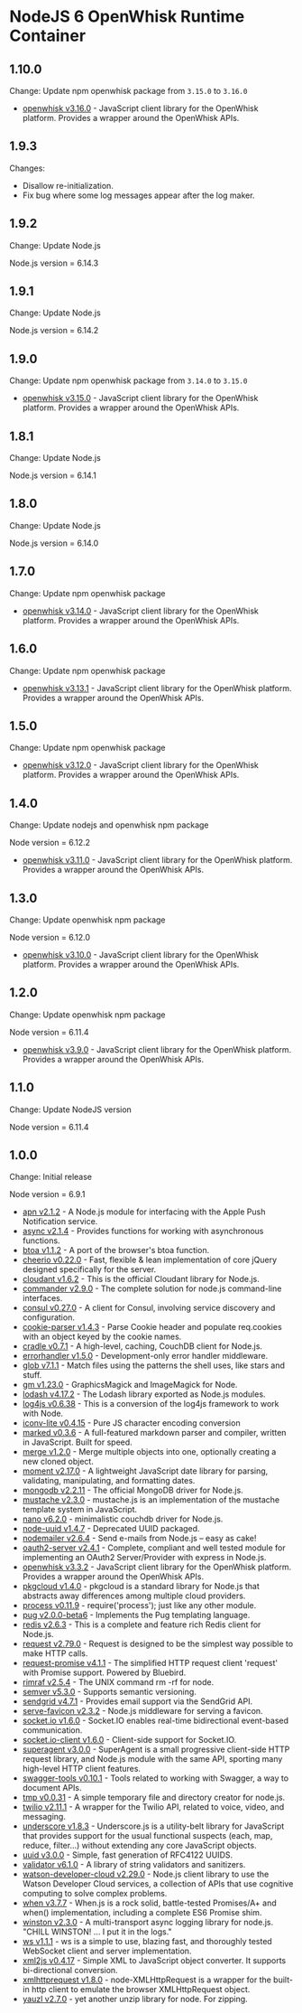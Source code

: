<!--
#
# Licensed to the Apache Software Foundation (ASF) under one or more
# contributor license agreements.  See the NOTICE file distributed with
# this work for additional information regarding copyright ownership.
# The ASF licenses this file to You under the Apache License, Version 2.0
# (the "License"); you may not use this file except in compliance with
# the License.  You may obtain a copy of the License at
#
#     http://www.apache.org/licenses/LICENSE-2.0
#
# Unless required by applicable law or agreed to in writing, software
# distributed under the License is distributed on an "AS IS" BASIS,
# WITHOUT WARRANTIES OR CONDITIONS OF ANY KIND, either express or implied.
# See the License for the specific language governing permissions and
# limitations under the License.
#
-->

# NodeJS 6 OpenWhisk Runtime Container

## 1.10.0
Change: Update npm openwhisk package from `3.15.0` to `3.16.0`

- [openwhisk v3.16.0](https://www.npmjs.com/package/openwhisk) - JavaScript client library for the OpenWhisk platform. Provides a wrapper around the OpenWhisk APIs.

## 1.9.3
Changes:
  - Disallow re-initialization.
  - Fix bug where some log messages appear after the log maker.

## 1.9.2
Change: Update Node.js

Node.js version = 6.14.3

## 1.9.1
Change: Update Node.js

Node.js version = 6.14.2

## 1.9.0
Change: Update npm openwhisk package from `3.14.0` to `3.15.0`

- [openwhisk v3.15.0](https://www.npmjs.com/package/openwhisk) - JavaScript client library for the OpenWhisk platform. Provides a wrapper around the OpenWhisk APIs.

## 1.8.1
Change: Update Node.js

Node.js version = 6.14.1

## 1.8.0
Change: Update Node.js

Node.js version = 6.14.0

## 1.7.0
Change: Update npm openwhisk package

- [openwhisk v3.14.0](https://www.npmjs.com/package/openwhisk) - JavaScript client library for the OpenWhisk platform. Provides a wrapper around the OpenWhisk APIs.

## 1.6.0
Change: Update npm openwhisk package

- [openwhisk v3.13.1](https://www.npmjs.com/package/openwhisk) - JavaScript client library for the OpenWhisk platform. Provides a wrapper around the OpenWhisk APIs.

## 1.5.0
Change: Update npm openwhisk package

- [openwhisk v3.12.0](https://www.npmjs.com/package/openwhisk) - JavaScript client library for the OpenWhisk platform. Provides a wrapper around the OpenWhisk APIs.

## 1.4.0
Change: Update nodejs and openwhisk npm package

Node version = 6.12.2

- [openwhisk v3.11.0](https://www.npmjs.com/package/openwhisk) - JavaScript client library for the OpenWhisk platform. Provides a wrapper around the OpenWhisk APIs.

## 1.3.0
Change: Update openwhisk npm package

Node version = 6.12.0

- [openwhisk v3.10.0](https://www.npmjs.com/package/openwhisk) - JavaScript client library for the OpenWhisk platform. Provides a wrapper around the OpenWhisk APIs.

## 1.2.0
Change: Update openwhisk npm package

Node version = 6.11.4

- [openwhisk v3.9.0](https://www.npmjs.com/package/openwhisk) - JavaScript client library for the OpenWhisk platform. Provides a wrapper around the OpenWhisk APIs.

## 1.1.0
Change: Update NodeJS version

Node version = 6.11.4
## 1.0.0
Change: Initial release

Node version = 6.9.1
- [apn v2.1.2](https://www.npmjs.com/package/apn) - A Node.js module for interfacing with the Apple Push Notification service.
- [async v2.1.4](https://www.npmjs.com/package/async) - Provides functions for working with asynchronous functions.
- [btoa v1.1.2](https://www.npmjs.com/package/btoa) - A port of the browser's btoa function.
- [cheerio v0.22.0](https://www.npmjs.com/package/cheerio) - Fast, flexible & lean implementation of core jQuery designed specifically for the server.
- [cloudant v1.6.2](https://www.npmjs.com/package/cloudant) - This is the official Cloudant library for Node.js.
- [commander v2.9.0](https://www.npmjs.com/package/commander) - The complete solution for node.js command-line interfaces.
- [consul v0.27.0](https://www.npmjs.com/package/consul) - A client for Consul, involving service discovery and configuration.
- [cookie-parser v1.4.3](https://www.npmjs.com/package/cookie-parser) - Parse Cookie header and populate req.cookies with an object keyed by the cookie names.
- [cradle v0.7.1](https://www.npmjs.com/package/cradle) - A high-level, caching, CouchDB client for Node.js.
- [errorhandler v1.5.0](https://www.npmjs.com/package/errorhandler) - Development-only error handler middleware.
- [glob v7.1.1](https://www.npmjs.com/package/glob) - Match files using the patterns the shell uses, like stars and stuff.
- [gm v1.23.0](https://www.npmjs.com/package/gm) - GraphicsMagick and ImageMagick for Node.
- [lodash v4.17.2](https://www.npmjs.com/package/lodash) - The Lodash library exported as Node.js modules.
- [log4js v0.6.38](https://www.npmjs.com/package/log4js) - This is a conversion of the log4js framework to work with Node.
- [iconv-lite v0.4.15](https://www.npmjs.com/package/iconv-lite) - Pure JS character encoding conversion
- [marked v0.3.6](https://www.npmjs.com/package/marked) - A full-featured markdown parser and compiler, written in JavaScript. Built for speed.
- [merge v1.2.0](https://www.npmjs.com/package/merge) - Merge multiple objects into one, optionally creating a new cloned object.
- [moment v2.17.0](https://www.npmjs.com/package/moment) - A lightweight JavaScript date library for parsing, validating, manipulating, and formatting dates.
- [mongodb v2.2.11](https://www.npmjs.com/package/mongodb) - The official MongoDB driver for Node.js.
- [mustache v2.3.0](https://www.npmjs.com/package/mustache) - mustache.js is an implementation of the mustache template system in JavaScript.
- [nano v6.2.0](https://www.npmjs.com/package/nano) - minimalistic couchdb driver for Node.js.
- [node-uuid v1.4.7](https://www.npmjs.com/package/node-uuid) - Deprecated UUID packaged.
- [nodemailer v2.6.4](https://www.npmjs.com/package/nodemailer) - Send e-mails from Node.js – easy as cake!
- [oauth2-server v2.4.1](https://www.npmjs.com/package/oauth2-server) - Complete, compliant and well tested module for implementing an OAuth2 Server/Provider with express in Node.js.
- [openwhisk v3.3.2](https://www.npmjs.com/package/openwhisk) - JavaScript client library for the OpenWhisk platform. Provides a wrapper around the OpenWhisk APIs.
- [pkgcloud v1.4.0](https://www.npmjs.com/package/pkgcloud) - pkgcloud is a standard library for Node.js that abstracts away differences among multiple cloud providers.
- [process v0.11.9](https://www.npmjs.com/package/process) - require('process'); just like any other module.
- [pug v2.0.0-beta6](https://www.npmjs.com/package/pug) - Implements the Pug templating language.
- [redis v2.6.3](https://www.npmjs.com/package/redis) - This is a complete and feature rich Redis client for Node.js.
- [request v2.79.0](https://www.npmjs.com/package/request) - Request is designed to be the simplest way possible to make HTTP calls.
- [request-promise v4.1.1](https://www.npmjs.com/package/request-promise) - The simplified HTTP request client 'request' with Promise support. Powered by Bluebird.
- [rimraf v2.5.4](https://www.npmjs.com/package/rimraf) - The UNIX command rm -rf for node.
- [semver v5.3.0](https://www.npmjs.com/package/semver) - Supports semantic versioning.
- [sendgrid v4.7.1](https://www.npmjs.com/package/sendgrid) - Provides email support via the SendGrid API.
- [serve-favicon v2.3.2](https://www.npmjs.com/package/serve-favicon) - Node.js middleware for serving a favicon.
- [socket.io v1.6.0](https://www.npmjs.com/package/socket.io) - Socket.IO enables real-time bidirectional event-based communication.
- [socket.io-client v1.6.0](https://www.npmjs.com/package/socket.io-client) - Client-side support for Socket.IO.
- [superagent v3.0.0](https://www.npmjs.com/package/superagent) - SuperAgent is a small progressive client-side HTTP request library, and Node.js module with the same API, sporting many high-level HTTP client features.
- [swagger-tools v0.10.1](https://www.npmjs.com/package/swagger-tools) - Tools related to working with Swagger, a way to document APIs.
- [tmp v0.0.31](https://www.npmjs.com/package/tmp) - A simple temporary file and directory creator for node.js.
- [twilio v2.11.1](https://www.npmjs.com/package/twilio) - A wrapper for the Twilio API, related to voice, video, and messaging.
- [underscore v1.8.3](https://www.npmjs.com/package/underscore) - Underscore.js is a utility-belt library for JavaScript that provides support for the usual functional suspects (each, map, reduce, filter...) without extending any core JavaScript objects.
- [uuid v3.0.0](https://www.npmjs.com/package/uuid) - Simple, fast generation of RFC4122 UUIDS.
- [validator v6.1.0](https://www.npmjs.com/package/validator) - A library of string validators and sanitizers.
- [watson-developer-cloud v2.29.0](https://www.npmjs.com/package/watson-developer-cloud) - Node.js client library to use the Watson Developer Cloud services, a collection of APIs that use cognitive computing to solve complex problems.
- [when v3.7.7](https://www.npmjs.com/package/when) - When.js is a rock solid, battle-tested Promises/A+ and when() implementation, including a complete ES6 Promise shim.
- [winston v2.3.0](https://www.npmjs.com/package/winston) - A multi-transport async logging library for node.js. "CHILL WINSTON! ... I put it in the logs."
- [ws v1.1.1](https://www.npmjs.com/package/ws) - ws is a simple to use, blazing fast, and thoroughly tested WebSocket client and server implementation.
- [xml2js v0.4.17](https://www.npmjs.com/package/xml2js) - Simple XML to JavaScript object converter. It supports bi-directional conversion.
- [xmlhttprequest v1.8.0](https://www.npmjs.com/package/xmlhttprequest) - node-XMLHttpRequest is a wrapper for the built-in http client to emulate the browser XMLHttpRequest object.
- [yauzl v2.7.0](https://www.npmjs.com/package/yauzl) - yet another unzip library for node. For zipping.

